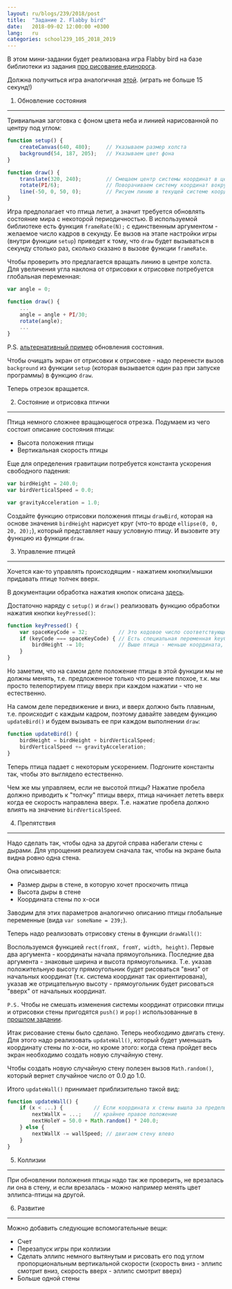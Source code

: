 ```yaml
---
layout: ru/blogs/239/2018/post
title:  "Задание 2. Flabby bird"
date:   2018-09-02 12:00:00 +0300
lang:   ru
categories: school239_105_2018_2019
---
```


В этом мини-задании будет реализована игра Flabby bird на базе библиотеки из задания [про рисование единорога](/blogs/239/2018/school239_105_2018_2019/2018/09/01/SimpleDrawingInP5JS.html).

Должна получиться игра аналогичная [этой](http://flappybird.io/). (играть не больше 15 секунд!)

1) Обновление состояния
-----------------------

Тривиальная заготовка с фоном цвета неба и линией нарисованной по центру под углом:

```javascript
function setup() {
    createCanvas(640, 480);     // Указываем размер холста
    background(54, 187, 205);   // Указываем цвет фона
}

function draw() {
    translate(320, 240);        // Смещаем центр системы координат в центр экрана
    rotate(PI/6);               // Поворачиваем систему координат вокруг ее текущей точки отсчета
    line(-50, 0, 50, 0);        // Рисуем линию в текущей системе координат
}
```

Игра предполагает что птица летит, а значит требуется обновлять состояние мира с некоторой периодичностью. В используемой библиотеке есть функция ```frameRate(N);``` с единственным аргументом - желаемое число кадров в секунду.
Ее вызов на этапе настройки игры (внутри функции ```setup```) приведет к тому, что ```draw``` будет вызываться в секунду столько раз, сколько сказано в вызове функции ```frameRate```.
  
Чтобы проверить это предлагается вращать линию в центре холста. Для увеличения угла наклона от отрисовки к отрисовке потребуется глобальная переменная:

```javascript
var angle = 0;

function draw() {
    ...
    angle = angle + PI/30;
    rotate(angle);
    ...
}
```

P.S. [альтернативный пример](https://p5js.org/examples/structure-loop.html) обновления состояния.

Чтобы очищать экран от отрисовки к отрисовке - надо перенести вызов ```background``` из функции ```setup``` (которая вызывается один раз при запуске программы) в функцию ```draw```.

Теперь отрезок вращается.


2) Состояние и отрисовка птички
-------------------------------

Птица немного сложнее вращающегося отрезка. Подумаем из чего состоит описание состояния птицы:

 - Высота положения птицы
 - Вертикальная скорость птицы

Еще для определения гравитации потребуется константа ускорения свободного падения:

```javascript
var birdHeight = 240.0;
var birdVerticalSpeed = 0.0;

var gravityAcceleration = 1.0;
```

Создайте функцию отрисовки положения птицы ```drawBird```, которая на основе значения ```birdHeight``` нарисует круг (что-то вроде ```ellipse(0, 0, 20, 20);```), который представляет нашу условную птицу. И вызовите эту функцию из функции ```draw```.

3) Управление птицей
--------------------

Хочется как-то управлять происходящим - нажатием кнопки/мышки придавать птице толчек вверх.

В документации обработка нажатия кнопок описана [здесь](http://staging.p5js.org/reference/#/p5/keyPressed).

Достаточно наряду с ```setup()``` и ```draw()``` реализовать функцию обработки нажатия кнопки ```keyPressed()```:

```javascript
function keyPressed() {
    var spaceKeyCode = 32;          // Это кодовое число соответствующее кнопке пробел
    if (keyCode === spaceKeyCode) { // Есть специальная переменная keyCode, в которой хранится код нажатой кнопки. Пусть птица поднимается выше только когда нажимается пробел
        birdHeight -= 10;           // Выше птица - меньше координата, т.к. в системе координат графики y-ось направлена вниз
    }
}
```

Но заметим, что на самом деле положение птицы в этой функции мы не должны менять, т.е. предложенное только что решение плохое, т.к. мы просто телепортируем птицу вверх при каждом нажатии - что не естественно.

На самом деле передвижение и вниз, и вверх должно быть плавным, т.е. происходит с каждым кадром, поэтому давайте заведем функцию ```updateBird()``` и будем вызывать ее при каждом выполнении ```draw```:

```javascript
function updateBird() {
    birdHeight = birdHeight + birdVerticalSpeed;
    birdVerticalSpeed += gravityAcceleration;
}
```

Теперь птица падает с некоторым ускорением. Подгоните константы так, чтобы это выглядело естественно.

Чем же мы управляем, если не высотой птицы? Нажатие пробела должно приводить к "толчку" птицы вверх, птица начинает лететь вверх когда ее скорость направлена вверх. Т.е. нажатие пробела должно влиять на значение ```birdVerticalSpeed```. 

4) Препятствия
--------------

Надо сделать так, чтобы одна за другой справа набегали стены с дырами. Для упрощения реализуем сначала так, чтобы на экране была видна ровно одна стена.

Она описывается:

 - Размер дыры в стене, в которую хочет проскочить птица
 - Высота дыры в стене
 - Координата стены по x-оси
 
Заводим для этих параметров аналогично описанию птицы глобальные переменные (вида ```var someName = 239;```).

Теперь надо реализовать отрисовку стены в функции ```drawWall()```:

Воспользуемся функцией ```rect(fromX, fromY, width, height)```. Первые два аргумента - координаты начала прямоугольника. Последние два аргумента - знаковые ширина и высота прямоугольника.
Т.е. указав положительную высоту прямоугольник будет рисоваться "вниз" от начальных координат (т.к. система координат так ориентирована),
 указав же отрицательную высоту - прямоугольник будет рисоваться "вверх" от начальных координат.

```P.S.``` Чтобы не смешать изменения системы координат отрисовки птицы и отрисовки стены пригодятся ```push()``` и ```pop()``` использованные в [прошлом задании](/lessons/239/lesson/school/p5js/2017/03/01/SimpleDrawingInP5JS.html).

Итак рисование стены было сделано. Теперь необходимо двигать стену. Для этого надо реализовать ```updateWall()```, который будет уменьшать координату стены по x-оси, но кроме этого: когда стена пройдет весь экран необходимо создать новую случайную стену.
 
Чтобы создать новую случайную стену полезен вызов ```Math.random()```, который вернет случайное число от 0.0 до 1.0.

Итого ```updateWall()``` принимает приблизительно такой вид:

```javascript
function updateWall() {
    if (x < ...) {          // Если координата x стены вышла за пределы экрана
        nextWallX = ...;    // крайнее правое положение
        nextHoleY = 50.0 + Math.random() * 240.0;
    } else {
        nextWallX -= wallSpeed; // двигаем стену влево
    }
}
```

5) Коллизии
-----------

При обновлении положения птицы надо так же проверить, не врезалась ли она в стену, и если врезалась - можно например менять цвет эллипса-птицы на другой.

6) Развитие 
-----------

Можно добавить следующие вспомогательные вещи:

 - Счет
 - Перезапуск игры при коллизии
 - Сделать эллипс немного вытянутым и рисовать его под углом пропорциональным вертикальной скорости (скорость вниз - эллипс смотрит вниз, скорость вверх - эллипс смотрит вверх)
 - Больше одной стены
